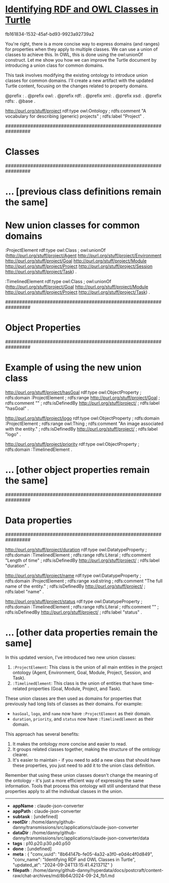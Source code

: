 # [Identifying RDF and OWL Classes in Turtle](https://claude.ai/chat/8b64147b-fe05-4a32-a3f0-e0d4c4f0d849)

fb161834-1532-45af-bd93-9923a92739a2

 You're right, there is a more concise way to express domains (and ranges) for properties when they apply to multiple classes. We can use a union of classes to achieve this. In OWL, this is done using the owl:unionOf construct. Let me show you how we can improve the Turtle document by introducing a union class for common domains.

<antThinking>This task involves modifying the existing ontology to introduce union classes for common domains. I'll create a new artifact with the updated Turtle content, focusing on the changes related to property domains.</antThinking>

<antArtifact identifier="concise-domain-turtle" type="application/vnd.ant.code" language="turtle" title="Turtle Document with Concise Domains">
@prefix : <http://purl.org/stuff/project#> .
@prefix owl: <http://www.w3.org/2002/07/owl#> .
@prefix rdf: <http://www.w3.org/1999/02/22-rdf-syntax-ns#> .
@prefix xml: <http://www.w3.org/XML/1998/namespace> .
@prefix xsd: <http://www.w3.org/2001/XMLSchema#> .
@prefix rdfs: <http://www.w3.org/2000/01/rdf-schema#> .
@base <http://purl.org/stuff/project> .

<http://purl.org/stuff/project> rdf:type owl:Ontology ;
                                 rdfs:comment "A vocabulary for describing (generic) projects" ;
                                 rdfs:label "Project" .

#################################################################
#    Classes
#################################################################

# ... [previous class definitions remain the same]

# New union classes for common domains
:ProjectElement rdf:type owl:Class ;
                owl:unionOf (<http://purl.org/stuff/project/Agent>
                             <http://purl.org/stuff/project/Environment>
                             <http://purl.org/stuff/project/Goal>
                             <http://purl.org/stuff/project/Module>
                             <http://purl.org/stuff/project/Project>
                             <http://purl.org/stuff/project/Session>
                             <http://purl.org/stuff/project/Task>) .

:TimelinedElement rdf:type owl:Class ;
                  owl:unionOf (<http://purl.org/stuff/project/Goal>
                               <http://purl.org/stuff/project/Module>
                               <http://purl.org/stuff/project/Project>
                               <http://purl.org/stuff/project/Task>) .

#################################################################
#    Object Properties
#################################################################

# Example of using the new union class
<http://purl.org/stuff/project/hasGoal> rdf:type owl:ObjectProperty ;
                                        rdfs:domain :ProjectElement ;
                                        rdfs:range <http://purl.org/stuff/project/Goal> ;
                                        rdfs:comment "" ;
                                        rdfs:isDefinedBy <http://purl.org/stuff/project/> ;
                                        rdfs:label "hasGoal" .

<http://purl.org/stuff/project/logo> rdf:type owl:ObjectProperty ;
                                     rdfs:domain :ProjectElement ;
                                     rdfs:range owl:Thing ;
                                     rdfs:comment "An image associated with the entity." ;
                                     rdfs:isDefinedBy <http://purl.org/stuff/project/> ;
                                     rdfs:label "logo" .

<http://purl.org/stuff/project/priority> rdf:type owl:ObjectProperty ;
                                         rdfs:domain :TimelinedElement .

# ... [other object properties remain the same]

#################################################################
#    Data properties
#################################################################

<http://purl.org/stuff/project/duration> rdf:type owl:DatatypeProperty ;
                                         rdfs:domain :TimelinedElement ;
                                         rdfs:range rdfs:Literal ;
                                         rdfs:comment "Length of time" ;
                                         rdfs:isDefinedBy <http://purl.org/stuff/project/> ;
                                         rdfs:label "duration" .

<http://purl.org/stuff/project/name> rdf:type owl:DatatypeProperty ;
                                     rdfs:domain :ProjectElement ;
                                     rdfs:range xsd:string ;
                                     rdfs:comment "The full name of the entity." ;
                                     rdfs:isDefinedBy <http://purl.org/stuff/project/> ;
                                     rdfs:label "name" .

<http://purl.org/stuff/project/status> rdf:type owl:DatatypeProperty ;
                                       rdfs:domain :TimelinedElement ;
                                       rdfs:range rdfs:Literal ;
                                       rdfs:comment "" ;
                                       rdfs:isDefinedBy <http://purl.org/stuff/project/> ;
                                       rdfs:label "status" .

# ... [other data properties remain the same]

</antArtifact>

In this updated version, I've introduced two new union classes:

1. `:ProjectElement`: This class is the union of all main entities in the project ontology (Agent, Environment, Goal, Module, Project, Session, and Task).
2. `:TimelinedElement`: This class is the union of entities that have time-related properties (Goal, Module, Project, and Task).

These union classes are then used as domains for properties that previously had long lists of classes as their domains. For example:

- `hasGoal`, `logo`, and `name` now have `:ProjectElement` as their domain.
- `duration`, `priority`, and `status` now have `:TimelinedElement` as their domain.

This approach has several benefits:

1. It makes the ontology more concise and easier to read.
2. It groups related classes together, making the structure of the ontology clearer.
3. It's easier to maintain - if you need to add a new class that should have these properties, you just need to add it to the union class definition.

Remember that using these union classes doesn't change the meaning of the ontology - it's just a more efficient way of expressing the same information. Tools that process this ontology will still understand that these properties apply to all the individual classes in the union.

---

* **appName** : claude-json-converter
* **appPath** : claude-json-converter
* **subtask** : [undefined]
* **rootDir** : /home/danny/github-danny/transmissions/src/applications/claude-json-converter
* **dataDir** : /home/danny/github-danny/transmissions/src/applications/claude-json-converter/data
* **tags** : p10.p20.p30.p40.p50
* **done** : [undefined]
* **meta** : {
  "conv_uuid": "8b64147b-fe05-4a32-a3f0-e0d4c4f0d849",
  "conv_name": "Identifying RDF and OWL Classes in Turtle",
  "updated_at": "2024-09-24T13:15:41.421371Z"
}
* **filepath** : /home/danny/github-danny/hyperdata/docs/postcraft/content-raw/chat-archives/md/8b64/2024-09-24_fb1.md
